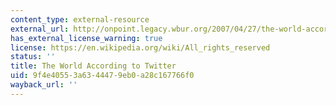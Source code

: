 ```yaml
---
content_type: external-resource
external_url: http://onpoint.legacy.wbur.org/2007/04/27/the-world-according-to-twitter
has_external_license_warning: true
license: https://en.wikipedia.org/wiki/All_rights_reserved
status: ''
title: The World According to Twitter
uid: 9f4e4055-3a63-4447-9eb0-a28c167766f0
wayback_url: ''
---
```

